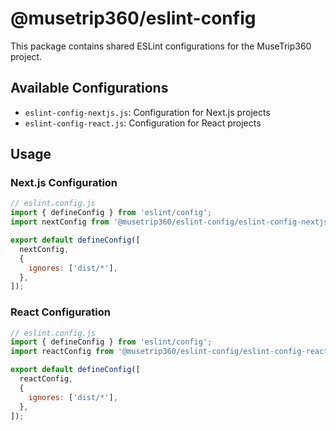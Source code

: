 # @musetrip360/eslint-config

This package contains shared ESLint configurations for the MuseTrip360 project.

## Available Configurations

- `eslint-config-nextjs.js`: Configuration for Next.js projects
- `eslint-config-react.js`: Configuration for React projects

## Usage

### Next.js Configuration

```js
// eslint.config.js
import { defineConfig } from 'eslint/config';
import nextConfig from '@musetrip360/eslint-config/eslint-config-nextjs';

export default defineConfig([
  nextConfig,
  {
    ignores: ['dist/*'],
  },
]);
```

### React Configuration

```js
// eslint.config.js
import { defineConfig } from 'eslint/config';
import reactConfig from '@musetrip360/eslint-config/eslint-config-react';

export default defineConfig([
  reactConfig,
  {
    ignores: ['dist/*'],
  },
]);
```
